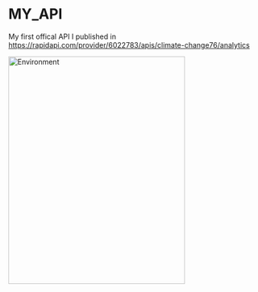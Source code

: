 # MY_API

My first offical API I published in https://rapidapi.com/provider/6022783/apis/climate-change76/analytics

<img src=https://user-images.githubusercontent.com/87446059/152011009-de8fd495-5040-4d08-9842-8b87bbb42b42.jpg alt="Environment" width="350" height="450">
